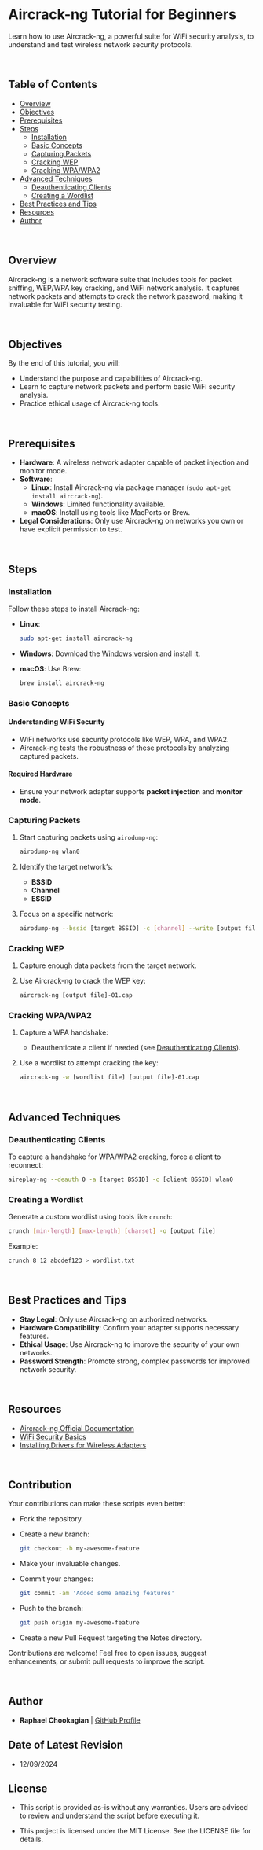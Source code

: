 # Aircrack-ng Tutorial for Beginners

Learn how to use Aircrack-ng, a powerful suite for WiFi security analysis, to understand and test wireless network security protocols.

<br>

## **Table of Contents**

- [Overview](#overview)
- [Objectives](#objectives)
- [Prerequisites](#prerequisites)
- [Steps](#steps)
  - [Installation](#installation)
  - [Basic Concepts](#basic-concepts)
  - [Capturing Packets](#capturing-packets)
  - [Cracking WEP](#cracking-wep)
  - [Cracking WPA/WPA2](#cracking-wpawpa2)
- [Advanced Techniques](#advanced-techniques)
  - [Deauthenticating Clients](#deauthenticating-clients)
  - [Creating a Wordlist](#creating-a-wordlist)
- [Best Practices and Tips](#best-practices-and-tips)
- [Resources](#resources)
- [Author](#author)

<br>

## **Overview**

Aircrack-ng is a network software suite that includes tools for packet sniffing, WEP/WPA key cracking, and WiFi network analysis. It captures network packets and attempts to crack the network password, making it invaluable for WiFi security testing.

<br>

## **Objectives**

By the end of this tutorial, you will:

- Understand the purpose and capabilities of Aircrack-ng.
- Learn to capture network packets and perform basic WiFi security analysis.
- Practice ethical usage of Aircrack-ng tools.

<br>

## **Prerequisites**

- **Hardware**: A wireless network adapter capable of packet injection and monitor mode.
- **Software**:
  - **Linux**: Install Aircrack-ng via package manager (`sudo apt-get install aircrack-ng`).
  - **Windows**: Limited functionality available.
  - **macOS**: Install using tools like MacPorts or Brew.
- **Legal Considerations**: Only use Aircrack-ng on networks you own or have explicit permission to test.

<br>

## **Steps**

### **Installation**

Follow these steps to install Aircrack-ng:

- **Linux**:

  ```bash
  sudo apt-get install aircrack-ng
  ```

- **Windows**: Download the [Windows version](https://www.aircrack-ng.org/) and install it.
- **macOS**: Use Brew:

  ```bash
  brew install aircrack-ng
  ```


### **Basic Concepts**

#### Understanding WiFi Security

- WiFi networks use security protocols like WEP, WPA, and WPA2.
- Aircrack-ng tests the robustness of these protocols by analyzing captured packets.

#### Required Hardware

- Ensure your network adapter supports **packet injection** and **monitor mode**.


### **Capturing Packets**

1. Start capturing packets using `airodump-ng`:

   ```bash
   airodump-ng wlan0
   ```

2. Identify the target network’s:
   - **BSSID**
   - **Channel**
   - **ESSID**


3. Focus on a specific network:

   ```bash
   airodump-ng --bssid [target BSSID] -c [channel] --write [output file] wlan0
   ```


### **Cracking WEP**

1. Capture enough data packets from the target network.
2. Use Aircrack-ng to crack the WEP key:

   ```bash
   aircrack-ng [output file]-01.cap
   ```



### **Cracking WPA/WPA2**

1. Capture a WPA handshake:
   - Deauthenticate a client if needed (see [Deauthenticating Clients](#deauthenticating-clients)).
2. Use a wordlist to attempt cracking the key:

   ```bash
   aircrack-ng -w [wordlist file] [output file]-01.cap
   ```


<br>

## **Advanced Techniques**

### **Deauthenticating Clients**

To capture a handshake for WPA/WPA2 cracking, force a client to reconnect:

```bash
aireplay-ng --deauth 0 -a [target BSSID] -c [client BSSID] wlan0
```



### **Creating a Wordlist**

Generate a custom wordlist using tools like `crunch`:

```bash
crunch [min-length] [max-length] [charset] -o [output file]
```

Example:

```bash
crunch 8 12 abcdef123 > wordlist.txt
```


<br>

## **Best Practices and Tips**

- **Stay Legal**: Only use Aircrack-ng on authorized networks.
- **Hardware Compatibility**: Confirm your adapter supports necessary features.
- **Ethical Usage**: Use Aircrack-ng to improve the security of your own networks.
- **Password Strength**: Promote strong, complex passwords for improved network security.


<br>

## **Resources**

- [Aircrack-ng Official Documentation](https://www.aircrack-ng.org/doku.php)
- [WiFi Security Basics](https://en.wikipedia.org/wiki/Wireless_security)
- [Installing Drivers for Wireless Adapters](https://www.aircrack-ng.org/doku.php?id=compatibility_drivers)

<br>

## **Contribution**

Your contributions can make these scripts even better:

- Fork the repository.

- Create a new branch:

  ```bash
  git checkout -b my-awesome-feature
  ```

- Make your invaluable changes.

- Commit your changes:

  ```bash
  git commit -am 'Added some amazing features'
  ```

- Push to the branch:

  ```bash
  git push origin my-awesome-feature
  ```

- Create a new Pull Request targeting the Notes directory.

Contributions are welcome! Feel free to open issues, suggest enhancements, or submit pull requests to improve the script.



<br>

## **Author**

- **Raphael Chookagian** | [GitHub Profile](https://github.com/cesar-group)



## **Date of Latest Revision**

- 12/09/2024



## **License**

- This script is provided as-is without any warranties. Users are advised to review and understand the script before executing it.

- This project is licensed under the MIT License. See the LICENSE file for details.


<!-- # Aircrack-ng Tutorial for Beginners

<br>

## Overview

Aircrack-ng is a network software suite consisting of a detector, packet sniffer, WEP and WPA/WPA2-PSK cracker, and analysis tool. It works by capturing network packets and then attempting to crack the network password. This tutorial will guide beginners through the basics of using Aircrack-ng for WiFi security analysis.

<br>

## Installation

- **Linux**: Most distributions provide Aircrack-ng in their repositories. Install it using the package manager, e.g., `sudo apt-get install aircrack-ng`.
- **Windows**: Windows versions are available, but functionality is limited compared to Linux.
- **macOS**: Can be installed using tools like MacPorts or Brew.

<br>

## Basic Concepts

<br>

### Understanding WiFi Security

- WiFi networks typically use WEP, WPA, or WPA2 for security.
- Aircrack-ng can test the strength of these security protocols.

<br>

### Required Hardware

- A wireless network adapter capable of packet injection is required.

<br>

## Using Aircrack-ng

<br>

### Capturing Packets

- Use `airodump-ng` to capture packets from a network.

  ```bash
  airodump-ng wlan0
  ```

- Identify your target network's BSSID, channel, and ESSID.

<br>

### Targeting a Specific Network

- Capture packets from a specific network:

  ```bash
  airodump-ng --bssid [target BSSID] -c [channel] --write [output file] wlan0
  ```

<br>

### Cracking WEP

- After capturing enough data packets, use Aircrack-ng to crack the WEP key:

  ```bash
  aircrack-ng [output file]-01.cap
  ```

<br>

### Cracking WPA/WPA2

- WPA/WPA2 cracking requires a handshake packet.
- Use `airodump-ng` to capture the handshake.
- Use `aircrack-ng` with a wordlist to crack the key:

  ```bash
  aircrack-ng -w [wordlist file] [output file]-01.cap
  ```

<br>

## Advanced Aircrack-ng Techniques

<br>

### Deauthenticating Clients (For Capturing Handshakes)

- Use `aireplay-ng` to deauthenticate a client, forcing a handshake capture:

  ```bash
  aireplay-ng --deauth 0 -a [target BSSID] -c [client BSSID] wlan0
  ```

<br>

### Creating a Wordlist

- Custom wordlists can be more effective. Tools like `crunch` can help create them.

<br>

## Best Practices and Tips

- **Legal Considerations**: It's illegal to access or attack a network without permission.
- **Hardware Compatibility**: Ensure your network adapter supports packet injection and monitor mode.
- **Strong Passwords**: Use Aircrack-ng to assess the strength of your network's password, promoting the use of strong, complex passwords.

<br>

## Conclusion

Aircrack-ng is a powerful suite for assessing WiFi network security. It's crucial for network administrators and security professionals to understand these tools to safeguard against vulnerabilities.

<br>

## Further Learning

- **Official Documentation**: For comprehensive learning, refer to the [official Aircrack-ng documentation](https://www.aircrack-ng.org/doku.php).
- **Practice Networks**: Create or use practice networks for legal and ethical hacking experience. -->
